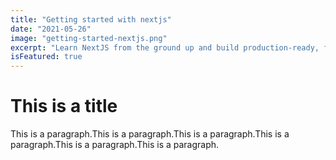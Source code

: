 ```yaml
---
title: "Getting started with nextjs"
date: "2021-05-26"
image: "getting-started-nextjs.png"
excerpt: "Learn NextJS from the ground up and build production-ready, fullstack ReactJS apps with the NextJS framework!"
isFeatured: true
---
```


# This is a title

This is a paragraph.This is a paragraph.This is a paragraph.This is a paragraph.This is a paragraph.This is a paragraph.
